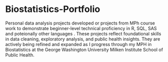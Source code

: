 # Biostatistics-Portfolio
Personal data analysis projects developed or projects from MPh course work to demonstrate beginner-level technical proficiency in R, SQL, SAS and poteionally other languages . These projects reflect foundational skills in data cleaning, exploratory analysis, and public health insights. They are actively being refined and expanded as I progress through my MPH in Biostatistics at the George Washington University Milken Institute School of Public Health.
